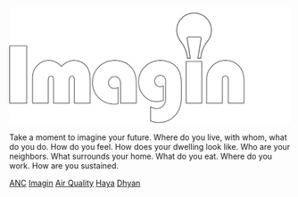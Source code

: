 ![logo](imagin.svg ':size=25%')

Take a moment to imagine your future. Where do you live, with whom, what do you do.
How do you feel. How does your dwelling look like. Who are your neighbors. What surrounds your home. What do you eat. Where do you work. How are you sustained.

[ANC](https://imagin.js.org/a/)
[Imagin](https://imagin.js.org/s/)
[Air Quality](https://imagin.js.org/c/)
[Haya](https://imagin.js.org/h/)
[Dhyan](https://imagin.js.org/d/)
